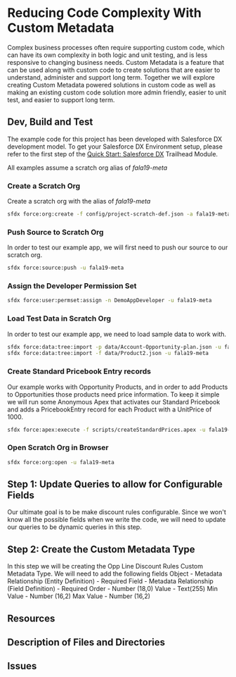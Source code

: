 # Reducing Code Complexity With Custom Metadata

Complex business processes often require supporting custom code, which can have its own complexity in both logic and unit testing, and is less responsive to changing business needs. Custom Metadata is a feature that can be used along with custom code to create solutions that are easier to understand, administer and support long term. Together we will explore creating Custom Metadata powered solutions in custom code as well as making an existing custom code solution more admin friendly, easier to unit test, and easier to support long term. 

## Dev, Build and Test
The example code for this project has been developed with Salesforce DX development model. To get your Salesforce DX Environment setup, please refer to the first step of the [Quick Start: Salesforce DX](https://trailhead.salesforce.com/en/content/learn/projects/quick-start-salesforce-dx/set-up-your-salesforce-dx-environment) Trailhead Module.

All examples assume a scratch org alias of *fala19-meta*

### Create a Scratch Org
Create a scratch org with the alias of *fala19-meta*

```sh
sfdx force:org:create -f config/project-scratch-def.json -a fala19-meta
```

### Push Source to Scratch Org
In order to test our example app, we will first need to push our source to our scratch org.

```sh
sfdx force:source:push -u fala19-meta
```

### Assign the Developer Permission Set
```sh
sfdx force:user:permset:assign -n DemoAppDeveloper -u fala19-meta
```

### Load Test Data in Scratch Org
In order to test our example app, we need to load sample data to work with.

```sh
sfdx force:data:tree:import -p data/Account-Opportunity-plan.json -u fala19-meta
sfdx force:data:tree:import -f data/Product2.json -u fala19-meta
```

### Create Standard Pricebook Entry records
Our example works with Opportunity Products, and in order to add Products to Opportunities those products need price information. To keep it simple we will run some Anonymous Apex that activates our Standard Pricebook and adds a PricebookEntry record for each Product with a UnitPrice of 1000.

```sh
sfdx force:apex:execute -f scripts/createStandardPrices.apex -u fala19-meta
```

### Open Scratch Org in Browser
```sh
sfdx force:org:open -u fala19-meta
```
## Step 1: Update Queries to allow for Configurable Fields
Our ultimate goal is to be make discount rules configurable. Since we won't know all the possible fields when we write the code, we will need to update our queries to be dynamic queries in this step.

## Step 2: Create the Custom Metadata Type
In this step we will be creating the Opp Line Discount Rules Custom Metadata Type. We will need to add the following fields
Object - Metadata Relationship (Entity Definition) - Required
Field - Metadata Relationship (Field Definition) - Required
Order - Number (18,0)
Value - Text(255)
Min Value - Number (16,2)
Max Value - Number (16,2)

## Resources

## Description of Files and Directories

## Issues

